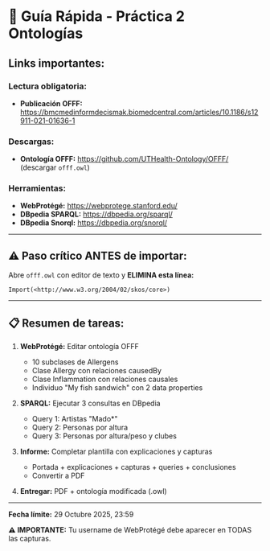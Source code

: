 # 🎯 Guía Rápida - Práctica 2 Ontologías

## Links importantes:

### Lectura obligatoria:
- **Publicación OFFF:** https://bmcmedinformdecismak.biomedcentral.com/articles/10.1186/s12911-021-01636-1

### Descargas:
- **Ontología OFFF:** https://github.com/UTHealth-Ontology/OFFF/ (descargar `offf.owl`)

### Herramientas:
- **WebProtégé:** https://webprotege.stanford.edu/
- **DBpedia SPARQL:** https://dbpedia.org/sparql/
- **DBpedia Snorql:** https://dbpedia.org/snorql/

---

## ⚠️ Paso crítico ANTES de importar:

Abre `offf.owl` con editor de texto y **ELIMINA esta línea:**
```
Import(<http://www.w3.org/2004/02/skos/core>)
```

---

## 📋 Resumen de tareas:

1. **WebProtégé:** Editar ontología OFFF
   - 10 subclases de Allergens
   - Clase Allergy con relaciones causedBy
   - Clase Inflammation con relaciones causales
   - Individuo "My fish sandwich" con 2 data properties

2. **SPARQL:** Ejecutar 3 consultas en DBpedia
   - Query 1: Artistas "Mado*"
   - Query 2: Personas por altura
   - Query 3: Personas por altura/peso y clubes

3. **Informe:** Completar plantilla con explicaciones y capturas
   - Portada + explicaciones + capturas + queries + conclusiones
   - Convertir a PDF

4. **Entregar:** PDF + ontología modificada (.owl)

---

**Fecha límite:** 29 Octubre 2025, 23:59

**⚠️ IMPORTANTE:** Tu username de WebProtégé debe aparecer en TODAS las capturas.
